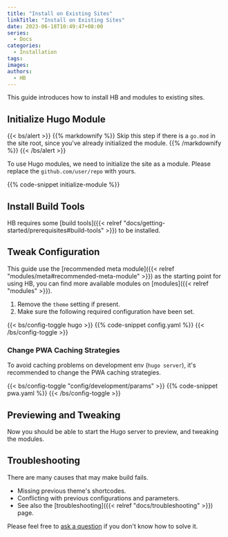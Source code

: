 ```yaml
---
title: "Install on Existing Sites"
linkTitle: "Install on Existing Sites"
date: 2023-06-18T10:49:47+08:00
series:
  - Docs
categories:
  - Installation
tags:
images:
authors:
  - HB
---
```


This guide introduces how to install HB and modules to existing sites.

<!--more-->

## Initialize Hugo Module

{{< bs/alert >}}
{{% markdownify %}}
Skip this step if there is a `go.mod` in the site root, since you've already initialized the module.
{{% /markdownify %}}
{{< /bs/alert >}}

To use Hugo modules, we need to initialize the site as a module. Please replace the `github.com/user/repo` with yours.

{{% code-snippet initialize-module %}}

## Install Build Tools

HB requires some [build tools]({{< relref "docs/getting-started/prerequisites#build-tools" >}}) to be installed.

## Tweak Configuration

This guide use the [recommended meta module]({{< relref "modules/meta#recommended-meta-module" >}}) as the starting point for using HB, you can find more available modules on [modules]({{< relref "modules" >}}).

1. Remove the `theme` setting if present.
1. Make sure the following required configuration have been set.

{{< bs/config-toggle hugo >}}
{{% code-snippet config.yaml %}}
{{< /bs/config-toggle >}}

### Change PWA Caching Strategies

To avoid caching problems on development env (`hugo server`), it's recommended to change the PWA caching strategies.

{{< bs/config-toggle "config/development/params" >}}
{{% code-snippet pwa.yaml %}}
{{< /bs/config-toggle >}}

## Previewing and Tweaking

Now you should be able to start the Hugo server to preview, and tweaking the modules.

## Troubleshooting

There are many causes that may make build fails.

- Missing previous theme's shortcodes.
- Conflicting with previous configurations and parameters.
- See also the [troubleshooting]({{< relref "docs/troubleshooting" >}}) page.

Please feel free to [ask a question](https://github.com/orgs/hbstack/discussions/new?category=q-a) if you don't know how to solve it.
